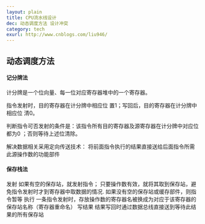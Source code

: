 ```yaml
---
layout: plain
title: CPU流水线设计
dec: 动态调度方法 设计冲突
category: tech
exurl: http://www.cnblogs.com/liu946/
---
```


## 动态调度方法
#### 记分牌法
计分牌是一个位向量、每一位对应寄存器堆中的一个寄存器。 

指令发射时，目的寄存器在计分牌中相应位 置1；写回后，目的寄存器在计分牌中相应位 清0。 

判断指令可否发射的条件是：该指令所有目的寄存器及源寄存器在计分牌中对应位都为0 ；否则等待上述位清除。

解决数据相关采用定向传送技术：
将前面指令执行的结果直接送给后面指令所需此源操作数的功能部件

#### 保存栈法
发射
如果有空的保存站，就发射指令；
只要操作数有效，就将其取到保存站，避免指令发射时才到寄存器中取数据的情况.
如果没有空的保存站或缓存部件，则指令暂等
执行
一条指令发射时，存放操作数的寄存器名被换成为对应于该寄存器的保存站名称（寄存器重命名）
写结果
结果写回时通过数据总线直接送到等待此结果的所有保存站

